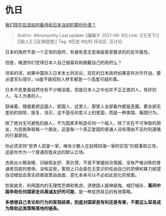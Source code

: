 # 仇日
[我们现在应该如何看待和日本当初的那份仇恨？](https://www.zhihu.com/question/21030735/answer/1969703678)

> Author: #Anonymity
> Last update: [编辑于 2021-06-30]
> Link: [[王天下]] [[敌人]] [[反弹琵琶]]
> Tag: #历史 #社科
> 评论区:
> 泛讨论:

日本的政府不是一个正常的政府，有被有意无意保留甚至要求的的反华属性。

但是，难道你们觉得日本人自己很喜欢和拥戴自己的政府么？

坦率的讲，如果中国攻入日本本土则另论，现在的日本政府如果宣布对华开战，要派遣军队侵华，ta能不能招到人参军都是一个高度可疑的事。

日本平民里面自然也有不少糊涂蛋，但是日本人之中也并不乏正直的人，有好的人，与人为善的人。

鼓噪着、撺掇着把这国人、那国人、这里人、那里人全部看作都是恶魔，要全部无差别的排除、报复、消灭，这不是任何意义上的爱国，而是一种害国、叛国行为。

除了绝对无可避免的敌人，不为国家多制造任何一个敌人，除了实在不可争取的朋友，为民族争取每一个朋友，这是每一个真正爱国的普通人没有理由不去时刻遵循的行事原则。

你必须坚持“世界人民是一家，唯有少数人在妨碍四海一家的实现”的叙事和立场，这是你作为一个普通百姓永远的默认立场。

去练出火眼金睛、识破假友好、真仇恨，不是不掌握综合情报、没有严格训练的普通老百姓的使命。没有这些，客观上只会是在无意识的任由自己的恐惧和暴力欲望自动增加会真实损害政策自由度、恶化本来可以不必如此恶化的局面。

恕我直言，利用国内的无理性恐惧和焦虑，诱使国人疑神疑鬼、喊打喊杀、**离间中国争取任何国家走向真诚友好的可能**，是一种显而易见的有效策略。

**多想想自己言论和行为的客观结果，到底对国家是有利还是有害，不要这么容易成为帮助这类策略落地的链条。**
